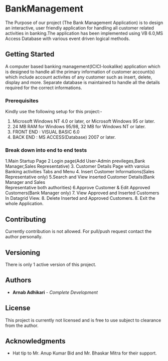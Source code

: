 # BankManagement

The Purpose of our project (The Bank Management Application) is to design an interactive, user friendly application for handling all customer related activities in banking.The application has been implemented using VB 6.0,MS Access Database with various event driven logical methods.

## Getting Started

A computer based banking management(ICICI-lookalike) application which is designed to handle all the primary information of customer account(s) which include account activites of any customer such as insert, delete, display and more. Separate database is maintained to handle all the details required for the correct informations.


### Prerequisites

Kindly use the following setup for this project:-

1. Microsoft Windows NT 4.0 or later, or Microsoft Windows 95 or later.
2. 24 MB RAM for Windows 95/98, 32 MB for Windows NT or later.
3. FRONT END : VISUAL BASIC 6.0
4. BACK END : MS ACCESS(Database) 2007 or later.


### Break down into end to end tests

1.Main Startup Page
2 Login page(Add User-Admin previleges,Bank Manager,Sales Representative)
3. Customer Details Page with varoius Banking activities Tabs and Menu
4. Insert Customer Informations(Sales Representative only)
5.Search and View inserted Customer Details(Bank Manager and Sales     
  Representative both authorities)
6.Approve Customer & Edit Approved Customers(Bank Manager only)
7. View Approved and Inserted Customers In Datagrid View.
8. Delete Inserted and Approved Customers.
8. Exit the whole Application.

## Contributing

Currently contribution is not allowed. For pull/push request contact the author personally.

## Versioning

There is only 1 active version of this project.

## Authors

* **Arnab Adhikari** - *Complete Development*

## License

This project is currently not licensed and is free to use subject to clearance from the author.

## Acknowledgments

* Hat tip to Mr. Anup Kumar Bid and Mr. Bhaskar Mitra for their support.
